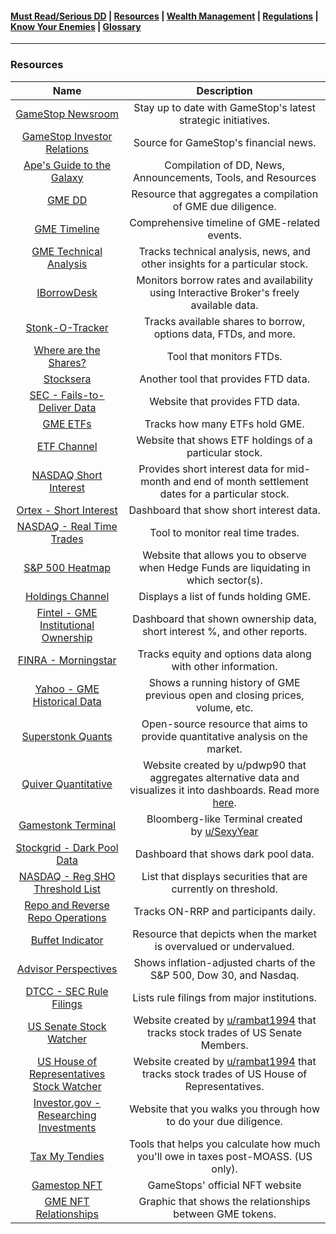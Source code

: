 #### [Must Read/Serious DD](index.md) | [Resources](resources.md) | [Wealth Management](wealth-management.md) | [Regulations](regulations.md) |  [Know Your Enemies](know-your-enemies.md) | [Glossary](glossary.md) 


---

### Resources

| Name | Description |
| :---: | :---: |
| [GameStop Newsroom](https://gamestop.gcs-web.com/news-releases-0) | Stay up to date with GameStop's latest strategic initiatives. |
| [GameStop Investor Relations](https://gamestop.gcs-web.com/home) | Source for GameStop's financial news. |
| [Ape's Guide to the Galaxy](https://www.reddit.com/r/DDintoGME/comments/mnss65/the_apes_guide_to_the_galaxy_a_compilation_of_dds/?utm_medium=android_app&utm_source=share) | Compilation of DD, News, Announcements, Tools, and Resources |
| [GME DD](https://gmedd.com/) | Resource that aggregates a compilation of GME due diligence. |
| [GME Timeline](https://gmetimeline.com/) | Comprehensive timeline of GME-related events. |
| [GME Technical Analysis](https://www.investing.com/equities/gamestop-corp-technical) | Tracks technical analysis, news, and other insights for a particular stock. |
| [IBorrowDesk](https://iborrowdesk.com/report/GME) | Monitors borrow rates and availability using Interactive Broker's freely available data. |
| [Stonk-O-Tracker](https://gme.crazyawesomecompany.com/) | Tracks available shares to borrow, options data, FTDs, and more. |
| [Where are the Shares?](https://wherearetheshares.com/) | Tool that monitors FTDs. |
| [Stocksera](https://stocksera.pythonanywhere.com/ticker/failure_to_deliver/?quote=Gme) | Another tool that provides FTD data. |
| [SEC - Fails-to-Deliver Data](https://www.sec.gov/data/foiadocsfailsdatahtm) | Website that provides FTD data. |
| [GME ETFs](https://www.etf.com/stock/GME) | Tracks how many ETFs hold GME. |
| [ETF Channel](https://www.etfchannel.com/symbol/gme/) | Website that shows ETF holdings of a particular stock. |
| [NASDAQ Short Interest](https://www.nasdaqtrader.com/Trader.aspx?id=ShortInterest#) | Provides short interest data for mid-month and end of month settlement dates for a particular stock. |
| [Ortex - Short Interest](https://www.ortex.com/symbol/NYSE/GME/short_interest) | Dashboard that show short interest data. |
| [NASDAQ - Real Time Trades](https://www.nasdaq.com/market-activity/stocks/gme/latest-real-time-trades) | Tool to monitor real time trades. |
| [S&P 500 Heatmap](https://finviz.com/map.ashx) | Website that allows you to observe when Hedge Funds are liquidating in which sector(s). |
| [Holdings Channel](https://www.holdingschannel.com/bystock/?symbol=gme) | Displays a list of funds holding GME. |
| [Fintel - GME Institutional Ownership](https://fintel.io/so/us/gme) | Dashboard that shown ownership data, short interest %, and other reports. |
| [FINRA - Morningstar](http://finra-markets.morningstar.com/MarketData/EquityOptions/detail.jsp?query=14%3A0P000002CH&sdkVersion=2.60.0) | Tracks equity and options data along with other information. |
| [Yahoo - GME Historical Data](https://finance.yahoo.com/quote/GME/history?p=GME) | Shows a running history of GME previous open and closing prices, volume, etc. |
| [Superstonk Quants](https://www.superstonkquant.org/) | Open-source resource that aims to provide quantitative analysis on the market. |
|[Quiver Quantitative](https://www.quiverquant.com/)|Website created by u/pdwp90 that aggregates alternative data and visualizes it into dashboards. Read more [here](https://www.reddit.com/r/Superstonk/comments/mlevq3/ive_been_scraping_data_used_by_hedge_funds_for/).|
| [Gamestonk Terminal](https://www.reddit.com/r/DDintoGME/comments/mxl0co/move_over_bloomberg_terminal_here_comes_gamestonk/) | Bloomberg-like Terminal created by [u/SexyYear](https://www.reddit.com/u/SexyYear/) |
| [Stockgrid - Dark Pool Data](https://www.stockgrid.io/darkpools) | Dashboard that shows dark pool data. |
| [NASDAQ - Reg SHO Threshold List](https://www.nasdaqtrader.com/Trader.aspx?id=RegSHOThreshold) | List that displays securities that are currently on threshold. |
| [Repo and Reverse Repo Operations](https://apps.newyorkfed.org/markets/autorates/tomo-results-display?SHOWMORE=TRUE&startDate=01/01/2000&enddate=01/01/2000) | Tracks ON-RRP and participants daily. |
| [Buffet Indicator](https://currentmarketvaluation.com/models/buffett-indicator.php) | Resource that depicts when the market is overvalued or undervalued. |
| [Advisor Perspectives](https://www.advisorperspectives.com/dshort/updates/2021/06/04/the-s-p-500-dow-and-nasdaq-since-their-2000-highs) | Shows inflation-adjusted charts of the S&P 500, Dow 30, and Nasdaq. |
| [DTCC - SEC Rule Filings](https://www.dtcc.com/legal/sec-rule-filings) | Lists rule filings from major institutions. |
| [US Senate Stock Watcher](https://senatestockwatcher.com/) | Website created by [u/rambat1994](https://www.reddit.com/u/rambat1994/) that tracks stock trades of US Senate Members. |
| [US House of Representatives Stock Watcher](https://housestockwatcher.com/) | Website created by [u/rambat1994](https://www.reddit.com/u/rambat1994/) that tracks stock trades of US House of Representatives. |
| [Investor.gov - Researching Investments](https://www.investor.gov/introduction-investing/getting-started/researching-investments) | Website that you walks you through how to do your due diligence. |
| [Tax My Tendies](https://taxmytendies.com/) | Tools that helps you calculate how much you'll owe in taxes post-MOASS. (US only). |
| [Gamestop NFT](https://nft.gamestop.com/) | GameStops' official NFT website |
| [GME NFT Relationships](https://github.com/schismsaints/GME_NFT) | Graphic that shows the relationships between GME tokens. |


